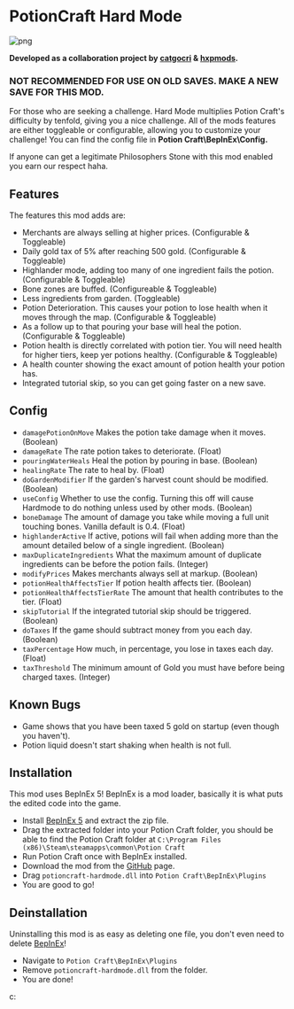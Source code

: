 # PotionCraft Hard Mode 
![png](https://cdn.discordapp.com/attachments/895710238060216370/895752054323183646/Untitled_design_23.png)

**Developed as a collaboration project by [catgocri](https://github.com/catgocri) & [hxpmods](https://github.com/hxpmods).**

### NOT RECOMMENDED FOR USE ON OLD SAVES. MAKE A NEW SAVE FOR THIS MOD.

For those who are seeking a challenge. Hard Mode multiplies Potion Craft's difficulty by tenfold, giving you a nice challenge. All of the mods features are either toggleable or configurable, allowing you to customize your challenge! You can find the config file in **Potion Craft\BepInEx\Config.**

If anyone can get a legitimate Philosophers Stone with this mod enabled you earn our respect haha.
## Features
The features this mod adds are:
- Merchants are always selling at higher prices. (Configurable & Toggleable)
- Daily gold tax of 5% after reaching 500 gold. (Configurable & Toggleable)
- Highlander mode, adding too many of one ingredient fails the potion. (Configurable & Toggleable)
- Bone zones are buffed. (Configureable & Toggleable)
- Less ingredients from garden. (Toggleable)
- Potion Deterioration. This causes your potion to lose health when it moves through the map. (Configurable & Toggleable)
- As a follow up to that pouring your base will heal the potion. (Configurable & Toggleable)
- Potion health is directly correlated with potion tier. You will need health for higher tiers, keep yer potions healthy. (Configurable & Toggleable)
- A health counter showing the exact amount of potion health your potion has.
- Integrated tutorial skip, so you can get going faster on a new save.
## Config
- `damagePotionOnMove` Makes the potion take damage when it moves. (Boolean)
- `damageRate` The rate potion takes to deteriorate. (Float)
- `pouringWaterHeals` Heal the potion by pouring in base. (Boolean)
- `healingRate` The rate to heal by. (Float)
- `doGardenModifier` If the garden's harvest count should be modified. (Boolean)
- `useConfig` Whether to use the config. Turning this off will cause Hardmode to do nothing unless used by other mods. (Boolean)
- `boneDamage` The amount of damage you take while moving a full unit touching bones. Vanilla default is 0.4. (Float)
- `highlanderActive` If active, potions will fail when adding more than the amount detailed below of a single ingredient. (Boolean)
- `maxDuplicateIngredients` What the maximum amount of duplicate ingredients can be before the potion fails. (Integer)
- `modifyPrices` Makes merchants always sell at markup. (Boolean)
- `potionHealthAffectsTier` If potion health affects tier. (Boolean)
- `potionHealthAffectsTierRate` The amount that health contributes to the tier. (Float)
- `skipTutorial` If the integrated tutorial skip should be triggered. (Boolean)
- `doTaxes` If the game should subtract money from you each day. (Boolean)
- `taxPercentage` How much, in percentage, you lose in taxes each day. (Float)
- `taxThreshold` The minimum amount of Gold you must have before being charged taxes. (Integer)
## Known Bugs
- Game shows that you have been taxed 5 gold on startup (even though you haven't).
- Potion liquid doesn't start shaking when health is not full.
## Installation
This mod uses BepInEx 5! BepInEx is a mod loader, basically it is what puts the edited code into the game.
- Install [BepInEx 5](https://github.com/BepInEx/BepInEx/releases) and extract the zip file.
- Drag the extracted folder into your Potion Craft folder, you should be able to find the Potion Craft folder at `C:\Program Files (x86)\Steam\steamapps\common\Potion Craft`
- Run Potion Craft once with BepInEx installed.
- Download the mod from the [GitHub](https://github.com/catgocri/HardMode/releases) page.
- Drag `potioncraft-hardmode.dll` into `Potion Craft\BepInEx\Plugins`
- You are good to go!
## Deinstallation
Uninstalling this mod is as easy as deleting one file, you don't even need to delete [BepInEx](https://github.com/BepInEx/BepInEx/releases)!
- Navigate to `Potion Craft\BepInEx\Plugins`
- Remove `potioncraft-hardmode.dll` from the folder.
- You are done!

c:
